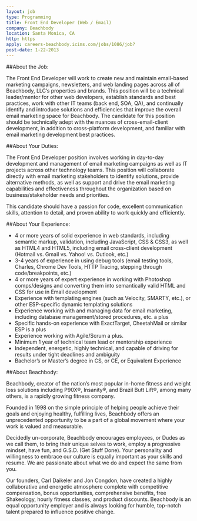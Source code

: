 ```yaml
---
layout: job
type: Programming
title: Front End Developer (Web / Email)
company: Beachbody
location: Santa Monica, CA
http: https
apply: careers-beachbody.icims.com/jobs/1086/job?
post-date: 1-22-2013
--- 
```


##About the Job:

The Front End Developer will work to create new and maintain email-based marketing campaigns, newsletters, and web landing pages across all of Beachbody, LLC’s properties and brands. This position will be a technical leader/mentor for other web developers, establish standards and best practices, work with other IT teams (back end, SOA, QA), and continually identify and introduce solutions and efficiencies that improve the overall email marketing space for Beachbody. The candidate for this position should be technically adept with the nuances of cross-email-client development, in addition to cross-platform development, and familiar with email marketing development best practices.

##About Your Duties:

The Front End Developer position involves working in day-to-day development and management of email marketing campaigns as well as IT projects across other technology teams. This position will collaborate directly with email marketing stakeholders to identify solutions, provide alternative methods, as well as support and drive the email marketing capabilities and effectiveness throughout the organization based on business/stakeholder needs and priorities.
 
This candidate should have a passion for code, excellent communication skills, attention to detail, and proven ability to work quickly and efficiently.

##About Your Experience:

* 4 or more years of solid experience in web standards, including semantic markup, validation, including JavaScript, CSS & CSS3, as well as HTML4 and HTML5, including email cross-client development (Hotmail vs. Gmail vs. Yahoo! vs. Outlook, etc.)
* 3-4 years of experience in using debug tools (email testing tools, Charles, Chrome Dev Tools, HTTP Tracing, stepping through code/breakpoints, etc.)
* 4 or more years of expert experience in working with Photoshop comps/designs and converting them into semantically valid HTML and CSS for use in Email development
* Experience with templating engines (such as Velocity, SMARTY, etc.), or other ESP-specific dynamic templating solutions
* Experience working with and managing data for email marketing, including database management/stored procedures, etc. a plus
* Specific hands-on experience with ExactTarget, CheetahMail or similar ESP is a plus
* Experience working with Agile/Scrum a plus.
* Minimum 1 year of technical team lead or mentorship experience
* Independent, energetic, highly technical, and capable of driving for results under tight deadlines and ambiguity
* Bachelor’s or Master’s degree in CS, or CE, or Equivalent Experience

##About Beachbody:

Beachbody, creator of the nation’s most popular in-home fitness and weight loss solutions including P90X®, Insanity®, and Brazil Butt Lift®, among many others, is a rapidly growing fitness company.
 
Founded in 1998 on the simple principle of helping people achieve their goals and enjoying healthy, fulfilling lives, Beachbody offers an unprecedented opportunity to be a part of a global movement where your work is valued and measurable.
 
Decidedly un-corporate, Beachbody encourages employees, or Dudes as we call them, to bring their unique selves to work, employ a progressive mindset, have fun, and G.S.D. (Get Stuff Done). Your personality and willingness to embrace our culture is equally important as your skills and resume. We are passionate about what we do and expect the same from you.
 
Our founders, Carl Daikeler and Jon Congdon, have created a highly collaborative and energetic atmosphere complete with competitive compensation, bonus opportunities, comprehensive benefits, free Shakeology, hourly fitness classes, and product discounts. Beachbody is an equal opportunity employer and is always looking for humble, top-notch talent prepared to influence positive change. 
